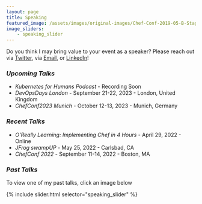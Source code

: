```yaml
---
layout: page
title: Speaking
featured_image: /assets/images/original-images/Chef-Conf-2019-05-B-Stage-058.jpg
image_sliders: 
    - speaking_slider
---
```

Do you think I may bring value to your event as a speaker? Please reach out via [Twitter](https://twitter.com/bnwoods2008), via [Email](mailto:brittanywoods2008@gmail.com), or [LinkedIn](https://www.linkedin.com/in/bnwoods)!

### _Upcoming Talks_
- *Kubernetes for Humans Podcast* - Recording Soon
- *DevOpsDays London* - September 21-22, 2023 - London, United Kingdom
- *ChefConf2023 Munich* - October 12-13, 2023 - Munich, Germany

### _Recent Talks_
- *O'Really Learning: Implementing Chef in 4 Hours* - April 29, 2022 - Online
- *JFrog swampUP* - May 25, 2022 - Carlsbad, CA
- *ChefConf 2022* - September 11-14, 2022 - Boston, MA

### _Past Talks_
To view one of my past talks, click an image below

{% include slider.html selector="speaking_slider" %}
